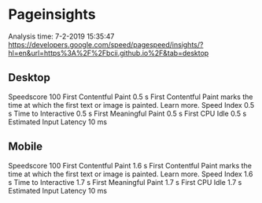 # Pageinsights
Analysis time: 7-2-2019 15:35:47
https://developers.google.com/speed/pagespeed/insights/?hl=en&url=https%3A%2F%2Fbcii.github.io%2F&tab=desktop
## Desktop
Speedscore
100
First Contentful Paint
0.5 s
First Contentful Paint marks the time at which the first text or image is painted. Learn more.
Speed Index
0.5 s
Time to Interactive
0.5 s
First Meaningful Paint
0.5 s
First CPU Idle
0.5 s
Estimated Input Latency
10 ms
## Mobile
Speedscore
100
First Contentful Paint
1.6 s
First Contentful Paint marks the time at which the first text or image is painted. Learn more.
Speed Index
1.6 s
Time to Interactive
1.7 s
First Meaningful Paint
1.7 s
First CPU Idle
1.7 s
Estimated Input Latency
10 ms
